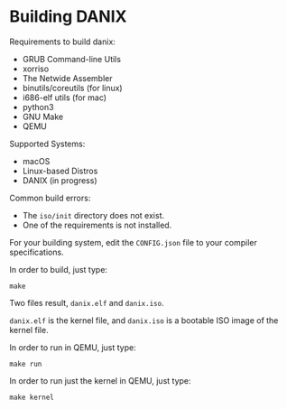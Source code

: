 # Building DANIX

Requirements to build danix:
* GRUB Command-line Utils
* xorriso
* The Netwide Assembler
* binutils/coreutils (for linux)
* i686-elf utils (for mac)
* python3
* GNU Make
* QEMU

Supported Systems:
* macOS
* Linux-based Distros
* DANIX (in progress)

Common build errors:
* The `iso/init` directory does not exist.
* One of the requirements is not installed.


For your building system, edit the `CONFIG.json` file to your compiler
specifications.

In order to build, just type:

	make

Two files result, `danix.elf` and `danix.iso`.

`danix.elf` is the kernel file, and `danix.iso` is a
bootable ISO image of the kernel file.

In order to run in QEMU, just type:

	make run

In order to run just the kernel in QEMU, just type:

	make kernel

